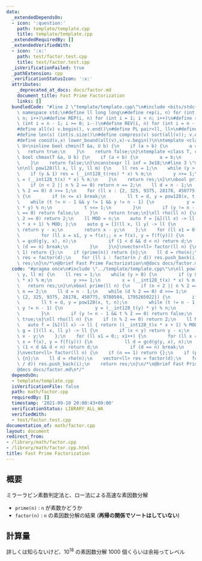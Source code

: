 ```yaml
---
data:
  _extendedDependsOn:
  - icon: ':question:'
    path: template/template.cpp
    title: template/template.cpp
  _extendedRequiredBy: []
  _extendedVerifiedWith:
  - icon: ':x:'
    path: test/factor.test.cpp
    title: test/factor.test.cpp
  _isVerificationFailed: true
  _pathExtension: cpp
  _verificationStatusIcon: ':x:'
  attributes:
    _deprecated_at_docs: docs/factor.md
    document_title: Fast Prime Factorization
    links: []
  bundledCode: "#line 2 \"template/template.cpp\"\n#include <bits/stdc++.h>\nusing\
    \ namespace std;\n#define ll long long\n#define rep(i, n) for (int i = 0; i <\
    \ n; i++)\n#define REP(i, n) for (int i = 1; i < n; i++)\n#define rev(i, n) for\
    \ (int i = n - 1; i >= 0; i--)\n#define REV(i, n) for (int i = n - 1; i > 0; i--)\n\
    #define all(v) v.begin(), v.end()\n#define PL pair<ll, ll>\n#define PI pair<int,int>\n\
    #define len(s) (int)s.size()\n#define compress(v) sort(all(v)); v.erase(unique(all(v)),v.end());\n\
    #define comid(v,x) lower_bound(all(v),x)-v.begin()\n\ntemplate <class T, class\
    \ U>\ninline bool chmin(T &a, U b) {\n    if (a > b) {\n        a = b;\n     \
    \   return true;\n    }\n    return false;\n}\ntemplate <class T, class U>\ninline\
    \ bool chmax(T &a, U b) {\n    if (a < b) {\n        a = b;\n        return true;\n\
    \    }\n    return false;\n}\nconstexpr ll inf = 3e18;\n#line 3 \"math/factor.cpp\"\
    \n\nll pow128(ll x, ll y, ll m) {\n    ll res = 1;\n    while (y > 0) {\n    \
    \    if (y & 1) res = (__int128_t(res) * x) % m;\n        y >>= 1;\n        x\
    \ = (__int128_t(x) * x) % m;\n    }\n    return res;\n}\n\nbool prime(ll n) {\n\
    \    if (n < 2 || n % 2 == 0) return n == 2;\n    ll d = n - 1;\n    while (d\
    \ % 2 == 0) d >>= 1;\n    for (ll x : {2, 325, 9375, 28178, 450775, 9780504, 1795265022})\
    \ {\n        if (n <= x) break;\n        ll t = d, y = pow128(x, t, n);\n    \
    \    while (t != n - 1 && y != 1 && y != n - 1) {\n            y = (__int128_t(y)\
    \ * y) % n;\n            t <<= 1;\n        }\n        if (y != n - 1 && t % 2\
    \ == 0) return false;\n    }\n    return true;\n}\nll rho(ll n) {\n    if (n %\
    \ 2 == 0) return 2;\n    ll MOD = n;\n    auto f = [&](ll x) -> ll { return ((__int128_t)x\
    \ * x + 1) % MOD; };\n    auto g = [](ll x, ll y) -> ll {\n        if (x < y)\
    \ return y - x;\n        return x - y;\n    };\n    for (ll x1 = 0;; x1++) {\n\
    \        for (ll x = x1, y = f(x);; x = f(x), y = f(f(y))) {\n            ll d\
    \ = gcd(g(y, x), n);\n            if (1 < d && d < n) return d;\n            if\
    \ (d == n) break;\n        }\n    }\n}\nvector<ll> factor(ll n) {\n    if (n ==\
    \ 1) return {};\n    if (prime(n)) return {n};\n    ll d = rho(n);\n    vector<ll>\
    \ res = factor(d);\n    for (ll i : factor(n / d)) res.push_back(i);\n    return\
    \ res;\n}\n/*\n@brief Fast Prime Factorization\n@docs docs/factor.md\n*/\n"
  code: "#pragma once\n#include \"../template/template.cpp\"\n\nll pow128(ll x, ll\
    \ y, ll m) {\n    ll res = 1;\n    while (y > 0) {\n        if (y & 1) res = (__int128_t(res)\
    \ * x) % m;\n        y >>= 1;\n        x = (__int128_t(x) * x) % m;\n    }\n \
    \   return res;\n}\n\nbool prime(ll n) {\n    if (n < 2 || n % 2 == 0) return\
    \ n == 2;\n    ll d = n - 1;\n    while (d % 2 == 0) d >>= 1;\n    for (ll x :\
    \ {2, 325, 9375, 28178, 450775, 9780504, 1795265022}) {\n        if (n <= x) break;\n\
    \        ll t = d, y = pow128(x, t, n);\n        while (t != n - 1 && y != 1 &&\
    \ y != n - 1) {\n            y = (__int128_t(y) * y) % n;\n            t <<= 1;\n\
    \        }\n        if (y != n - 1 && t % 2 == 0) return false;\n    }\n    return\
    \ true;\n}\nll rho(ll n) {\n    if (n % 2 == 0) return 2;\n    ll MOD = n;\n \
    \   auto f = [&](ll x) -> ll { return ((__int128_t)x * x + 1) % MOD; };\n    auto\
    \ g = [](ll x, ll y) -> ll {\n        if (x < y) return y - x;\n        return\
    \ x - y;\n    };\n    for (ll x1 = 0;; x1++) {\n        for (ll x = x1, y = f(x);;\
    \ x = f(x), y = f(f(y))) {\n            ll d = gcd(g(y, x), n);\n            if\
    \ (1 < d && d < n) return d;\n            if (d == n) break;\n        }\n    }\n\
    }\nvector<ll> factor(ll n) {\n    if (n == 1) return {};\n    if (prime(n)) return\
    \ {n};\n    ll d = rho(n);\n    vector<ll> res = factor(d);\n    for (ll i : factor(n\
    \ / d)) res.push_back(i);\n    return res;\n}\n/*\n@brief Fast Prime Factorization\n\
    @docs docs/factor.md\n*/"
  dependsOn:
  - template/template.cpp
  isVerificationFile: false
  path: math/factor.cpp
  requiredBy: []
  timestamp: '2021-09-10 20:00:43+09:00'
  verificationStatus: LIBRARY_ALL_WA
  verifiedWith:
  - test/factor.test.cpp
documentation_of: math/factor.cpp
layout: document
redirect_from:
- /library/math/factor.cpp
- /library/math/factor.cpp.html
title: Fast Prime Factorization
---
```

## 概要

ミラーラビン素数判定法と、ロー法による高速な素因数分解

- ```prime(n)``` : ```n``` が素数かどうか
- ```factor(n)``` : ```n``` の素因数分解の結果 (**再帰の関係でソートはしていない**)

## 計算量

詳しくは知らないけど、$10^{18}$ の素因数分解 $1000$ 個くらいは余裕ってレベル